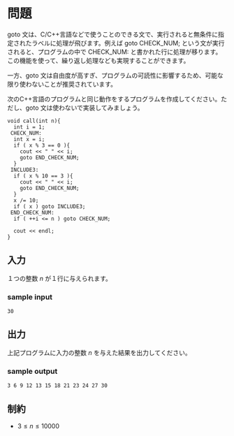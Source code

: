 # 問題
goto 文は、C/C++言語などで使うことのできる文で、実行されると無条件に指定されたラベルに処理が飛びます。例えば goto CHECK_NUM; という文が実行されると、プログラムの中で CHECK_NUM: と書かれた行に処理が移ります。この機能を使って、繰り返し処理なども実現することができます。

一方、goto 文は自由度が高すぎ、プログラムの可読性に影響するため、可能な限り使わないことが推奨されています。

次のC++言語のプログラムと同じ動作をするプログラムを作成してください。ただし、goto 文は使わないで実装してみましょう。
```
void call(int n){
  int i = 1;
 CHECK_NUM:
  int x = i;
  if ( x % 3 == 0 ){
    cout << " " << i;
    goto END_CHECK_NUM;
  }
 INCLUDE3:
  if ( x % 10 == 3 ){
    cout << " " << i;
    goto END_CHECK_NUM;
  }
  x /= 10;
  if ( x ) goto INCLUDE3;
 END_CHECK_NUM:
  if ( ++i <= n ) goto CHECK_NUM;

  cout << endl;
}
```

## 入力
１つの整数 $n$ が１行に与えられます。

### sample input
```
30
```
## 出力
上記プログラムに入力の整数 $n$ を与えた結果を出力してください。

### sample output
```
3 6 9 12 13 15 18 21 23 24 27 30
```
## 制約
- $3 ≤ n ≤ 10000$